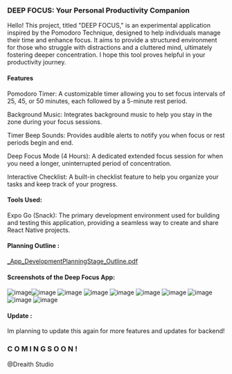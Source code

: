 ### DEEP FOCUS: Your Personal Productivity Companion


Hello! This project, titled "DEEP FOCUS," is an experimental application inspired by the Pomodoro Technique, designed to help individuals manage their time and enhance focus. It aims to provide a structured environment for those who struggle with distractions and a cluttered mind, ultimately fostering deeper concentration. I hope this tool proves helpful in your productivity journey.

#### Features
Pomodoro Timer: A customizable timer allowing you to set focus intervals of 25, 45, or 50 minutes, each followed by a 5-minute rest period.

Background Music: Integrates background music to help you stay in the zone during your focus sessions.

Timer Beep Sounds: Provides audible alerts to notify you when focus or rest periods begin and end.

Deep Focus Mode (4 Hours): A dedicated extended focus session for when you need a longer, uninterrupted period of concentration.

Interactive Checklist: A built-in checklist feature to help you organize your tasks and keep track of your progress.

#### Tools Used:
Expo Go (Snack): The primary development environment used for building and testing this application, providing a seamless way to create and share React Native projects.

#### Planning Outline :
[_App_DevelopmentPlanningStage_Outline.pdf](https://github.com/user-attachments/files/21123417/_App_DevelopmentPlanningStage_Outline.pdf)

#### Screenshots of the Deep Focus App:

![image](https://github.com/user-attachments/assets/183b6862-3515-4406-84a2-8663296b2051)![image](https://github.com/user-attachments/assets/959ec5a9-c0ac-4546-9bfe-ae969acb0aad)
 ![image](https://github.com/user-attachments/assets/ae9ae8a3-e36e-4d1c-b836-d8b091aba59d)
![image](https://github.com/user-attachments/assets/2ce0090b-d688-4097-acec-dadb99c46087)  ![image](https://github.com/user-attachments/assets/c106bb07-d55c-47e8-9ae4-ca1fb8aa445b)  ![image](https://github.com/user-attachments/assets/537428df-ba86-4e14-bf27-9d23791e26eb)
 ![image](https://github.com/user-attachments/assets/dd70141c-1bde-434e-9ad1-ef860187ed63)  ![image](https://github.com/user-attachments/assets/196621c8-3459-44db-80ae-feba08d7dee2) ![image](https://github.com/user-attachments/assets/64dd4397-494e-4e9b-8eb3-41ba410ab1dc)
![image](https://github.com/user-attachments/assets/188a32b8-2664-449b-8418-df9d43834aaa)



#### Update :
Im planning to update this again for more features and updates for backend!
### C O M I N G   S O O N !

@Dreaith Studio
